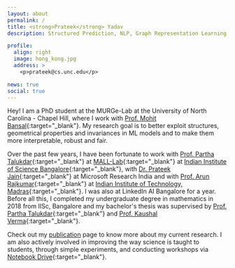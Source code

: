 ```yaml
---
layout: about
permalink: /
title: <strong>Prateek</strong> Yadav
description: Structured Prediction, NLP, Graph Representation Learning, Generative Modelling.

profile:
  align: right
  image: hong_kong.jpg
  address: >
    <p>prateek@cs.unc.edu</p>

news: true
social: true
---
```


Hey! I am a PhD student at the  MURGe-Lab at the University of North Carolina - Chapel Hill, where I work with [Prof. Mohit Bansal](https://www.cs.unc.edu/~mbansal/){:target="_blank"}. My research goal is to better exploit structures, geometrical properties and invariances in ML models and to make them more interpretable, robust and fair.

Over the past few years, I have been fortunate to work with [Prof. Partha Talukdar](http://talukdar.net){:target="_blank"} at [MALL-Lab](https://malllabiisc.github.io){:target="_blank"} at [Indian Institute of Science Bangalore](https://www.iisc.ac.in){:target="_blank"}, with [Dr. Prateek Jain](https://www.prateekjain.org){:target="_blank"} at Microsoft Research India and with [Prof. Arun Rajkumar](https://sites.google.com/view/arun-rajkumar){:target="_blank"} at [Indian Institute of Technology, Madras](https://www.cse.iitm.ac.in){:target="_blank"}. I was also at LinkedIn AI Bangalore for a year. Before all this, I completed my undergraduate degree in mathematics in 2018 from IISc, Bangalore and my bachelor's thesis was supervised by [Prof. Partha Talukdar](http://talukdar.net){:target="_blank"} and [Prof. Kaushal Verma](http://math.iisc.ac.in/~kverma/){:target="_blank"}. 

Check out my [publication](/publications/) page to know more about my current research. I am also actively involved in improving the way science is taught to students, through simple experiments, and conducting workshops via [Notebook Drive](https://www.iisc.ac.in/outreach/activities/notebook-drive/){:target="_blank"}.